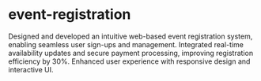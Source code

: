# event-registration
Designed and developed an intuitive web-based event registration system, enabling seamless user sign-ups and management. Integrated real-time availability updates and secure payment processing, improving registration efficiency by 30%. Enhanced user experience with responsive design and interactive UI.
